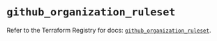 # `github_organization_ruleset`

Refer to the Terraform Registry for docs: [`github_organization_ruleset`](https://registry.terraform.io/providers/integrations/github/6.1.0/docs/resources/organization_ruleset).
